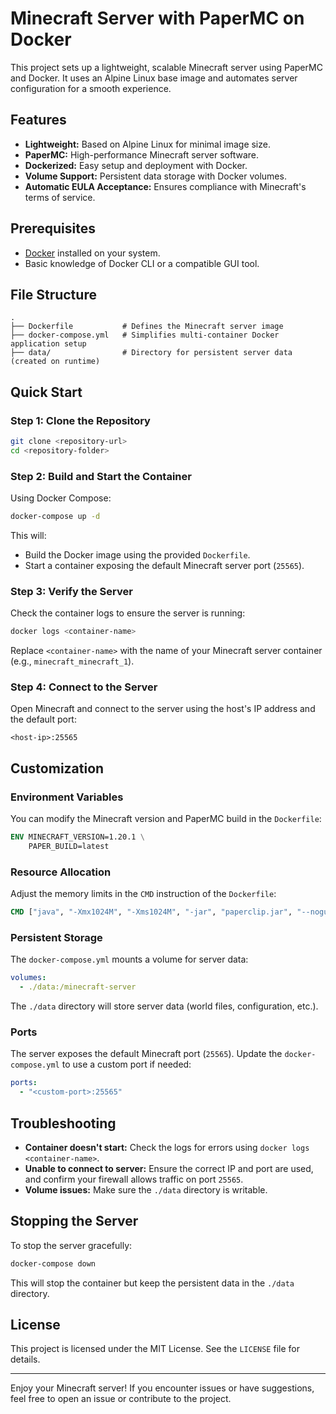 # Minecraft Server with PaperMC on Docker

This project sets up a lightweight, scalable Minecraft server using PaperMC and Docker. It uses an Alpine Linux base image and automates server configuration for a smooth experience.

## Features

- **Lightweight:** Based on Alpine Linux for minimal image size.
- **PaperMC:** High-performance Minecraft server software.
- **Dockerized:** Easy setup and deployment with Docker.
- **Volume Support:** Persistent data storage with Docker volumes.
- **Automatic EULA Acceptance:** Ensures compliance with Minecraft's terms of service.

## Prerequisites

- [Docker](https://www.docker.com/) installed on your system.
- Basic knowledge of Docker CLI or a compatible GUI tool.

## File Structure

```plaintext
.
├── Dockerfile           # Defines the Minecraft server image
├── docker-compose.yml   # Simplifies multi-container Docker application setup
├── data/                # Directory for persistent server data (created on runtime)
```

## Quick Start

### Step 1: Clone the Repository

```bash
git clone <repository-url>
cd <repository-folder>
```

### Step 2: Build and Start the Container

Using Docker Compose:

```bash
docker-compose up -d
```

This will:
- Build the Docker image using the provided `Dockerfile`.
- Start a container exposing the default Minecraft server port (`25565`).

### Step 3: Verify the Server

Check the container logs to ensure the server is running:

```bash
docker logs <container-name>
```

Replace `<container-name>` with the name of your Minecraft server container (e.g., `minecraft_minecraft_1`).

### Step 4: Connect to the Server

Open Minecraft and connect to the server using the host's IP address and the default port:

```
<host-ip>:25565
```

## Customization

### Environment Variables

You can modify the Minecraft version and PaperMC build in the `Dockerfile`:

```dockerfile
ENV MINECRAFT_VERSION=1.20.1 \
    PAPER_BUILD=latest
```

### Resource Allocation

Adjust the memory limits in the `CMD` instruction of the `Dockerfile`:

```dockerfile
CMD ["java", "-Xmx1024M", "-Xms1024M", "-jar", "paperclip.jar", "--nogui"]
```

### Persistent Storage

The `docker-compose.yml` mounts a volume for server data:

```yaml
volumes:
  - ./data:/minecraft-server
```

The `./data` directory will store server data (world files, configuration, etc.).

### Ports

The server exposes the default Minecraft port (`25565`). Update the `docker-compose.yml` to use a custom port if needed:

```yaml
ports:
  - "<custom-port>:25565"
```

## Troubleshooting

- **Container doesn't start:** Check the logs for errors using `docker logs <container-name>`.
- **Unable to connect to server:** Ensure the correct IP and port are used, and confirm your firewall allows traffic on port `25565`.
- **Volume issues:** Make sure the `./data` directory is writable.

## Stopping the Server

To stop the server gracefully:

```bash
docker-compose down
```

This will stop the container but keep the persistent data in the `./data` directory.

## License

This project is licensed under the MIT License. See the `LICENSE` file for details.

---

Enjoy your Minecraft server! If you encounter issues or have suggestions, feel free to open an issue or contribute to the project.
